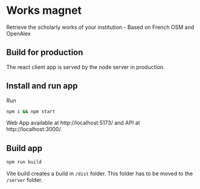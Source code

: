 # Works magnet

Retrieve the scholarly works of your institution - Based on French OSM and OpenAlex

## Build for production

The react client app is served by the node server in production.

## Install and run app

Run

```sh
npm i && npm start
```

Web App available at http://localhost:5173/ and API at http://localhost:3000/.

## Build app

```sh
npm run build
```

Vite build creates a build in `/dist` folder. This folder has to be moved to the `/server` folder.